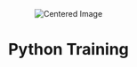 <div align="center">
    <img src="https://cdn.iconscout.com/icon/free/png-256/free-python-logo-icon-download-in-svg-png-gif-file-formats--technology-social-media-vol-5-pack-logos-icons-2945099.png?f=webp&w=100" alt="Centered Image">
    <h1>Python Training</h1>
</div>
